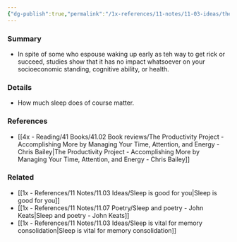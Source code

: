 ```yaml
---
{"dg-publish":true,"permalink":"/1x-references/11-notes/11-03-ideas/the-time-you-wake-up-does-not-matter/","title":"The time you wake up does not matter"}
---
```



### Summary
- In spite of some who espouse waking up early as teh way to get rick or succeed, studies show that it has no impact whatsoever on your socioeconomic standing, cognitive ability, or health.

### Details
- How much sleep does of course matter.

### References
- [[4x - Reading/41 Books/41.02 Book reviews/The Productivity Project - Accomplishing More by Managing Your Time, Attention, and Energy - Chris Bailey\|The Productivity Project - Accomplishing More by Managing Your Time, Attention, and Energy - Chris Bailey]]

### Related
- [[1x - References/11 Notes/11.03 Ideas/Sleep is good for you\|Sleep is good for you]]
- [[1x - References/11 Notes/11.07 Poetry/Sleep and poetry - John Keats\|Sleep and poetry - John Keats]]
- [[1x - References/11 Notes/11.03 Ideas/Sleep is vital for memory consolidation\|Sleep is vital for memory consolidation]]
